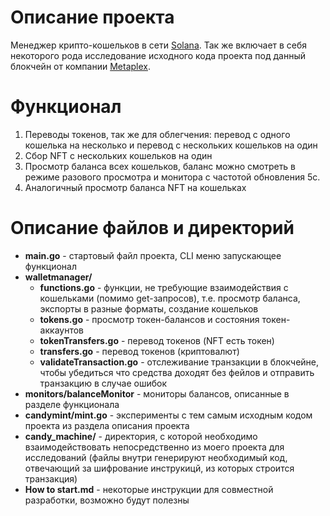 # Описание проекта
Менеджер крипто-кошельков в сети [Solana](https://solana.com/). Так же включает в себя некоторого рода исследование исходного кода проекта под данный блокчейн от компании [Metaplex](https://docs.metaplex.com/).

# Функционал
1) Переводы токенов, так же для облегчения: перевод с одного кошелька на несколько и перевод с нескольких кошельков на один
2) Сбор NFT с нескольких кошельков на один
3) Просмотр баланса всех кошельков, баланс можно смотреть в режиме разового просмотра и монитора с частотой обновления 5с.
4) Аналогичный просмотр баланса NFT на кошельках

# Описание файлов и директорий
+ **main.go** - стартовый файл проекта, CLI меню запускающее функционал
+ **walletmanager/**
    + **functions.go** - функции, не требующие взаимодействия с кошельками (помимо get-запросов), т.е. просмотр баланса, экспорты в разные форматы, создание кошельков
    + **tokens.go** - просмотр токен-балансов и состояния токен-аккаунтов
    + **tokenTransfers.go** - перевод токенов (NFT есть токен)
    + **transfers.go** - перевод токенов (криптовалют)
    + **validateTransaction.go** - отслеживание транзакции в блокчейне, чтобы убедиться что средства доходят без фейлов и отправить транзакцию в случае ошибок
+ **monitors/balanceMonitor** - мониторы балансов, описанные в разделе функционала
+ **candymint/mint.go** - эксперименты с тем самым исходным кодом проекта из раздела описания проекта
+ **candy_machine/** - директория, с которой необходимо взаимодействовать непосредственно из моего проекта для исследований (файлы внутри генерируют необходимый код, отвечающий за шифрование инструкицй, из которых строится транзакция)
+ **How to start.md** - некоторые инструкции для совместной разработки, возможно будут полезны

